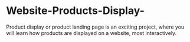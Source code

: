 # Website-Products-Display-
Product display or product landing page is an exciting project, where you will learn how products are displayed on a website, most interactively.
